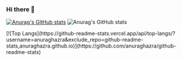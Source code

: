 ### Hi there 👋

[![Anurag's GitHub stats](https://github-readme-stats.vercel.app/api?username=paulofranklins2)](https://github.com/anuraghazra/github-readme-stats)
![Anurag's GitHub stats](https://github-readme-stats.vercel.app/api?username=paulofranklins2&show_icons=true)

<div>
  [![Top Langs](https://github-readme-stats.vercel.app/api/top-langs/?username=anuraghazra&exclude_repo=github-readme-stats,anuraghazra.github.io)](https://github.com/anuraghazra/github-readme-stats)
  </div>
<!--
**paulofranklins2/paulofranklins2** is a ✨ _special_ ✨ repository because its `README.md` (this file) appears on your GitHub profile.

Here are some ideas to get you started:

- 🔭 I’m currently working on ...
- 🌱 I’m currently learning ...
- 👯 I’m looking to collaborate on ...
- 🤔 I’m looking for help with ...
- 💬 Ask me about ...
- 📫 How to reach me: ...
- 😄 Pronouns: ...
- ⚡ Fun fact: ...
-->
